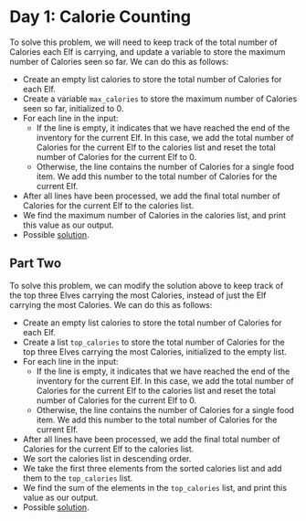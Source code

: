 # Day 1: Calorie Counting

To solve this problem, we will need to keep track of the total number of Calories each Elf is carrying, and update a variable to store the maximum number of Calories seen so far. We can do this as follows:

- Create an empty list calories to store the total number of Calories for each Elf.
- Create a variable `max_calories` to store the maximum number of Calories seen so far, initialized to 0.
- For each line in the input:
    - If the line is empty, it indicates that we have reached the end of the inventory for the current Elf. In this case, we add the total number of Calories for the current Elf to the calories list and reset the total number of Calories for the current Elf to 0.
    - Otherwise, the line contains the number of Calories for a single food item. We add this number to the total number of Calories for the current Elf.
- After all lines have been processed, we add the final total number of Calories for the current Elf to the calories list.
- We find the maximum number of Calories in the calories list, and print this value as our output.
- Possible [solution](1.py).

## Part Two

To solve this problem, we can modify the solution above to keep track of the top three Elves carrying the most Calories, instead of just the Elf carrying the most Calories. We can do this as follows:

- Create an empty list calories to store the total number of Calories for each Elf.
- Create a list `top_calories` to store the total number of Calories for the top three Elves carrying the most Calories, initialized to the empty list.
- For each line in the input:
    - If the line is empty, it indicates that we have reached the end of the inventory for the current Elf. In this case, we add the total number of Calories for the current Elf to the calories list and reset the total number of Calories for the current Elf to 0.
    - Otherwise, the line contains the number of Calories for a single food item. We add this number to the total number of Calories for the current Elf.
- After all lines have been processed, we add the final total number of Calories for the current Elf to the calories list.
- We sort the calories list in descending order.
- We take the first three elements from the sorted calories list and add them to the `top_calories` list.
- We find the sum of the elements in the `top_calories` list, and print this value as our output.
- Possible [solution](2.py).
